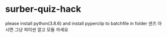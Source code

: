# surber-quiz-hack

please install python(3.8.6)
and install pyperclip to batchfile in folder
샌즈 아시면 그냥 파이썬 깔고 모듈 까세요
